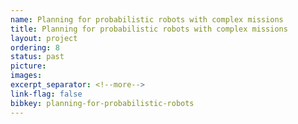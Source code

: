 ```yaml
---
name: Planning for probabilistic robots with complex missions
title: Planning for probabilistic robots with complex missions
layout: project
ordering: 8
status: past
picture:
images:
excerpt_separator: <!--more-->
link-flag: false
bibkey: planning-for-probabilistic-robots
---
```

